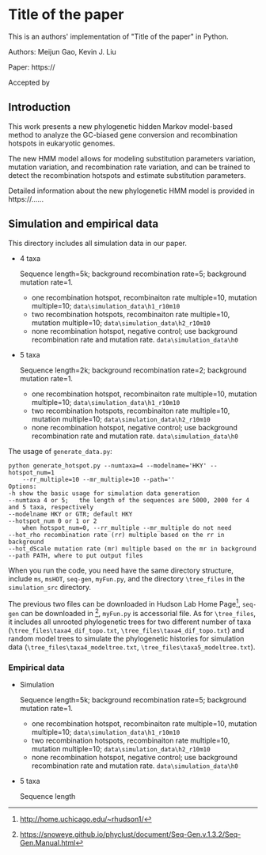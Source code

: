 # Title of the paper

This is an authors' implementation of "Title of the paper" in Python.

Authors: Meijun Gao, Kevin J. Liu

Paper: https://

Accepted by 

## Introduction

This work presents a new phylogenetic hidden Markov model-based method to analyze the GC-biased gene conversion and recombination
hotspots in eukaryotic genomes.

The new HMM model allows for modeling substitution parameters variation, mutation variation, and recombination rate variation,
and can be trained to detect the recombination hotspots and estimate substitution parameters.

Detailed information about the new phylogenetic HMM model is provided in https://......

## Simulation and empirical data 
This directory includes all simulation data in our paper.
+ 4 taxa 

    Sequence length=5k; background recombination rate=5; background mutation rate=1.
    - one recombination hotspot, recombinaiton rate multiple=10, mutation multiple=10; `data\simulation_data\h1_r10m10`
    - two recombination hotspots, recombinaiton rate multiple=10, mutation multiple=10; `data\simulation_data\h2_r10m10`
    - none recombination hotspot, negative control; use background recombination rate and mutation rate. `data\simulation_data\h0`
+ 5 taxa

    Sequence length=2k; background recombination rate=2; background mutation rate=1.
    - one recombination hotspot, recombinaiton rate multiple=10, mutation multiple=10; `data\simulation_data\h1_r10m10`
    - two recombination hotspots, recombinaiton rate multiple=10, mutation multiple=10; `data\simulation_data\h2_r10m10`
    - none recombination hotspot, negative control; use background recombination rate and mutation rate.  `data\simulation_data\h0`

The usage of `generate_data.py`:
```
python generate_hotspot.py --numtaxa=4 --modelname='HKY' --hotspot_num=1 
    --rr_multiple=10 --mr_multiple=10 --path=''
Options:
-h show the basic usage for simulation data generation
--numtaxa 4 or 5;   the length of the sequences are 5000, 2000 for 4 and 5 taxa, respectively
--modelname HKY or GTR; default HKY
--hotspot_num 0 or 1 or 2
    when hotspot_num=0, --rr_multiple --mr_multiple do not need  
--hot_rho recombination rate (rr) multiple based on the rr in background
--hot_dScale mutation rate (mr) multiple based on the mr in background
--path PATH, where to put output files
```
When you run the code, you need have the same directory structure, include `ms`, `msHOT`, `seq-gen`, `myFun.py`, 
and the directory `\tree_files` in the `simulation_src` directory. 

The previous two files can be downloaded in Hudson Lab Home Page[^2], `seq-gen` can be downloaded in [^3],
`myFun.py` is accessorial file. As for `\tree_files`, it includes all unrooted phylogenetic trees for two different
number of taxa (`\tree_files\taxa4_dif_topo.txt`, `\tree_files\taxa4_dif_topo.txt`) and random model trees to 
simulate the phylogenetic histories for simulation data (`\tree_files\taxa4_modeltree.txt`, `\tree_files\taxa5_modeltree.txt`).

[^2]: http://home.uchicago.edu/~rhudson1/
[^3]: https://snoweye.github.io/phyclust/document/Seq-Gen.v.1.3.2/Seq-Gen.Manual.html

### Empirical data
+ Simulation 

    Sequence length=5k; background recombination rate=5; background mutation rate=1.
    - one recombination hotspot, recombinaiton rate multiple=10, mutation multiple=10; `data\simulation_data\h1_r10m10`
    - two recombination hotspots, recombinaiton rate multiple=10, mutation multiple=10; `data\simulation_data\h2_r10m10`
    - none recombination hotspot, negative control; use background recombination rate and mutation rate. `data\simulation_data\h0`
+ 5 taxa

    Sequence length

